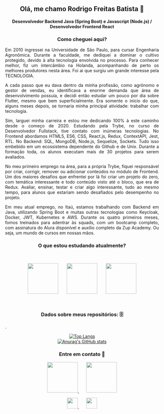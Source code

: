 <h2 align=center> Olá, me chamo Rodrigo Freitas Batista 🤘</h2>

<h4 align=center> Desenvolvedor Backend Java (Spring Boot) e Javascript (Node.js) / Desenvolvedor Frontend React </h4>

<h3 align=center>Como cheguei aqui?</h3>

 <p align=justify> Em 2010 ingressei na Universidade de São Paulo, para cursar Engenharia Agronômica. Durante a faculdade, me dediquei a dominar o cultivo protegido, devido à alta tecnologia envolvida no processo. Para conhecer melhor, fiz um intercâmbio na Holanda, acompanhando de perto os melhores produtores nesta área. Foi ai que surgiu um grande interesse pela TECNOLOGIA.
 </p>
 <p align=justify> A cada passo que eu dava dentro da minha profissão, como agrônomo e gestor de vendas, eu identificava a enorme demanda que área de desenvolvimento possuia, e decidi então estudar um pouco por dia sobre Flutter, mesmo que bem superficialmente. Era somente o início do que, alguns meses depois, se tornaria minha principal atividade: trabalhar com tecnologia.
  </p>
  <p align=justify> Sim, larguei minha carreira e estou me dedicando 100% à este caminho desde o começo de 2020. Estudando pela Trybe, no curso de Desenvolvedor Fullstack, tive contato com inúmeras tecnologias. No Frontend abordamos HTML5, ES6, CSS, React.js, Redux, ContextAPI, Jest, RTL. No Backend: SQL, MongoDB, Node.js, Sequelize, Sockets. Tudo isso embebido em um ecossistema dependente do Github e de Unix. Durante a formação toda, os alunos executam mais de 30 projetos para serem avaliados.
  </p>
  <p align=justify> No meu primeiro emprego na área, para a própria Trybe, fiquei responsável por criar, corrigir, remover ou adicionar conteúdos no módulo de Frontend. Um dos maiores desafios que enfrentei por lá foi criar um projeto do zero, com temática interessante e todo conteúdo visto até o bloco, que era de Redux. Avaliar, ensinar, testar e criar algo interessante, tudo ao mesmo tempo, para alunos que estariam sendo desafiados pelo desempenho no projeto.
  </p>
  
  <p align=justify> Em meu atual emprego, no Itaú, estamos trabalhando com Backend em Java, utilizando Spring Boot e muitas outras tecnologias como Keycloak, Docker, JWT, Kubernetes e AWS. Durante os quatro primeiros meses, fomos treinados para adentrar às squads, com um bootcamp completo, com assinatura do Alura disponível e auxílio completo da Zup Academy. Ou seja, um mundo de cursos em nossas mãos.
  </p>
  
<h3 align=center>O que estou estudando atualmente?</h3>
<br>
<p align=center>
  <img width=100 src="https://upload.wikimedia.org/wikipedia/commons/thumb/9/93/Amazon_Web_Services_Logo.svg/1024px-Amazon_Web_Services_Logo.svg.png" />
 &nbsp;&nbsp;&nbsp;&nbsp;&nbsp;
  <img width=100 src="https://miro.medium.com/max/8642/1*iIXOmGDzrtTJmdwbn7cGMw.png" />
 &nbsp;&nbsp;&nbsp;&nbsp;&nbsp;
  <img width=100 src="https://cdn.iconscout.com/icon/free/png-256/docker-226091.png" />
</p>
<br>
<h3 align=center>Dados sobre meus repositórios: 🗄️</h3>

.<p align=center>
  [![Top Langs](https://github-readme-stats.vercel.app/api/top-langs/?username=rfreitasbatista&layout=compact&theme=dracula)](https://github.com/anuraghazra/github-readme-stats)
  <br>
  [![Anurag's GitHub stats](https://github-readme-stats.vercel.app/api?username=rfreitasbatista&hide=stars&theme=dracula)](https://github.com/anuraghazra/github-readme-stats)
</p>

<h3 align=center>Entre em contato 🙂</h3>

<p align="center">
    <a href="https://www.linkedin.com/in/rfreitasbatista/" alt="Linkedin" target="_blank">
       <img width=100 src="https://download.logo.wine/logo/LinkedIn/LinkedIn-Logo.wine.png">
    </a>
  &nbsp;&nbsp;&nbsp;&nbsp;&nbsp;
     <a href="https://gitcorp.prod.cloud.ihf/rfbpawr" alt="Gitlab" target="_blank">
       <img width=100 src="https://download.logo.wine/logo/GitLab/GitLab-Logo.wine.png">
    </a>
 </p>
 <p align="center">
    <a href="https://www.instagram.com/rfreitasbatista/" alt="Instagram" target="_blank">
       <img width=35 src="https://upload.wikimedia.org/wikipedia/commons/thumb/e/e7/Instagram_logo_2016.svg/1200px-Instagram_logo_2016.svg.png">
    </a>
 &nbsp;&nbsp;&nbsp;&nbsp;&nbsp;
    <a href="mailto:rfreitasbatista@gmail.com" alt="Mail me" target="_blank">
       <img width=35 src="https://lh3.googleusercontent.com/proxy/rRIjD1vpdtM6jMaYIiZHla5Fw7rfcNifV7K0LEBPOhciBAIzvIfqSoeawfa_qLImFp7RULeej59bkM5teSEp9cji-UWpNDeGMF4LCcrczoiiAGfGiOw">
    </a>
   
  </p>

